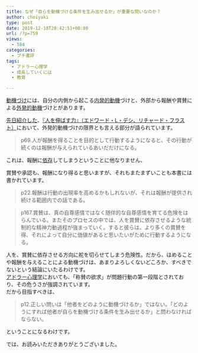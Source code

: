 ```yaml
---
title: なぜ「自らを動機づける条件を生み出せるか」が重要な問いなのか？
author: choiyaki
type: post
date: 2019-12-18T20:42:51+00:00
url: /?p=759
views:
  - 584
categories:
  - プチ書評
tags:
  - アドラー心理学
  - 成長していくには
  - 教育

---
```

[動機づけ][1]には、自分の内側から起こる[内発的動機][2]づけと、外部から報酬や賞賛による[外発的動機][3]づけとがあります。

[先日紹介した][4]、[『人を伸ばす力』（エドワード・L・デシ、リチャード・フラスト）][5]において、外発的動機づけの限界とも言える部分が語られています。

> p69.人が報酬を得ることを目的として行動するようになると、その行動が続くのは報酬が与えられているあいだだけになる。

これは、報酬に[依存][6]してしまうということに他なりません、

賞賛や承認も、報酬になり得ると思いますが、それもまたまずいことも本書には書かれています。

> p22.報酬は行動の出現率を高めるかもしれないが、それは報酬が提供され続ける範囲内での話である。

> p167.賞賛は、真の自尊感情ではなく随伴的な自尊感情を育てる危険をはらんでいる。またそのプロセスの中では、人を賞賛に依存させるような統制的な精神力動過程が強まっていく。すると彼らは、より多くの賞賛を得、それによって自分に価値があると思いたいがために行動するようになる。

人を、賞賛に依存させる方向に舵を切らせてしまう危険性。だから、ほめることや報酬を与えることによる動機づけは、あまりよろしくないどころか、すべきでないという結論にいたるわけです。  
[アドラー心理学][7]においても、「称賛の欲求」が問題行動の第一段階とされており、その危うさが強調されています。  
だから目指すべきは、

> p12.正しい問いは「他者をどのように動機づけるか」ではない。「どのようにすれば他者が自らを動機づける条件を生み出せるか」と問わなければならない。

ということになるわけです。

では、お読みいただきありがとうございました。

 [1]: https://scrapbox.io/choiyaki-hondana/%E5%8B%95%E6%A9%9F%E3%81%A5%E3%81%91
 [2]: https://scrapbox.io/choiyaki-hondana/%E5%86%85%E7%99%BA%E7%9A%84%E5%8B%95%E6%A9%9F
 [3]: https://scrapbox.io/choiyaki-hondana/%E5%A4%96%E7%99%BA%E7%9A%84%E5%8B%95%E6%A9%9F
 [4]: https://choiyaki.com/?p=757
 [5]: https://www.amazon.co.jp/gp/product/4788506793/ref=as_li_tl?ie=UTF8&camp=247&creative=1211&creativeASIN=4788506793&linkCode=as2&tag=choiyaki81-22&linkId=db8c70a130b858daf3daaaaa85332c58
 [6]: https://scrapbox.io/choiyaki-hondana/%E4%BE%9D%E5%AD%98
 [7]: https://scrapbox.io/choiyaki-hondana/%E3%82%A2%E3%83%89%E3%83%A9%E3%83%BC%E5%BF%83%E7%90%86%E5%AD%A6